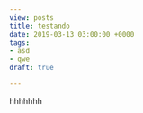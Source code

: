 ```yaml
---
view: posts
title: testando
date: 2019-03-13 03:00:00 +0000
tags:
- asd
- qwe
draft: true

---
```

hhhhhhh
